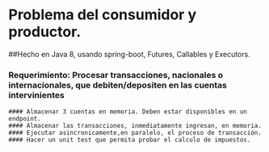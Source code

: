 # Problema del consumidor y productor. 

##Hecho en Java 8, usando spring-boot, Futures, Callables y Executors. 

### Requerimiento: Procesar transacciones, nacionales o internacionales, que debiten/depositen en las cuentas intervinientes

	#### Almacenar 3 cuentas en memoria. Deben estar disponibles en un endpoint.
	#### Almacenar las transacciones, inmediatamente ingresan, en memoria.
	#### Ejecutar asincronicamente,en paralelo, el proceso de transacción.
	#### Hacer un unit test que permita probar el calculo de impuestos. 

	
